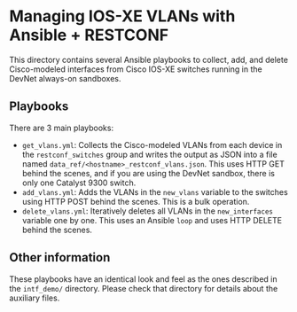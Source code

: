 # Managing IOS-XE VLANs with Ansible + RESTCONF
This directory contains several Ansible playbooks to collect,
add, and delete Cisco-modeled interfaces from Cisco IOS-XE
switches running in the DevNet always-on sandboxes.

## Playbooks
There are 3 main playbooks:

  * `get_vlans.yml`: Collects the Cisco-modeled VLANs from each device
    in the `restconf_switches` group and writes the output as JSON
    into a file named `data_ref/<hostname>_restconf_vlans.json`.
    This uses HTTP GET behind the scenes, and if you are using
    the DevNet sandbox, there is only one Catalyst 9300 switch.
  * `add_vlans.yml`: Adds the VLANs in the `new_vlans`
    variable to the switches using HTTP POST behind the scenes.
    This is a bulk operation.
  * `delete_vlans.yml`: Iteratively deletes all VLANs in
    the `new_interfaces` variable one by one. This uses an
    Ansible `loop` and uses HTTP DELETE behind the scenes.

## Other information
These playbooks have an identical look and feel as the ones
described in the `intf_demo/` directory. Please check that
directory for details about the auxiliary files.
